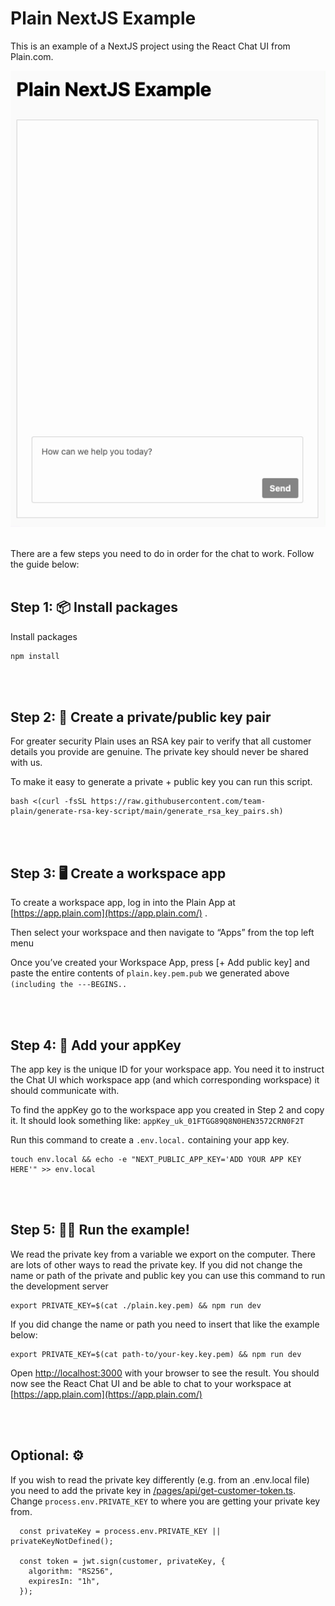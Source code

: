 # Plain NextJS Example

This is an example of a NextJS project using the React Chat UI from Plain.com.

![Plain React Chat UI](/public/chat.gif)

<br /> 
There are a few steps you need to do in order for the chat to work. Follow the guide below:
<br /> <br />

## Step 1: 📦 Install packages

Install packages

```bash
npm install
```

<br /> <br />

## Step 2: 🔐 Create a private/public key pair

For greater security Plain uses an RSA key pair to verify that all customer details you provide are genuine. The private key should never be shared with us.

To make it easy to generate a private + public key you can run this script.

```
bash <(curl -fsSL https://raw.githubusercontent.com/team-plain/generate-rsa-key-script/main/generate_rsa_key_pairs.sh)
```

<br /> <br />

## Step 3: 🖥 Create a workspace app

To create a workspace app, log in into the Plain App at [https://app.plain.com](https://app.plain.com/) .

Then select your workspace and then navigate to “Apps” from the top left menu

Once you’ve created your Workspace App, press [+ Add public key] and paste the entire contents of `plain.key.pem.pub` we generated above `(including the ---BEGINS..`

<br /> <br />

## Step 4: 🔑 Add your appKey

The app key is the unique ID for your workspace app. You need it to instruct the Chat UI which workspace app (and which corresponding workspace) it should communicate with.

To find the appKey go to the workspace app you created in Step 2 and copy it. It should look something like: `appKey_uk_01FTGG89Q8N0HEN3572CRN0F2T`

Run this command to create a `.env.local.` containing your app key.

```
touch env.local && echo -e "NEXT_PUBLIC_APP_KEY='ADD YOUR APP KEY HERE'" >> env.local
```

<br /> <br />

## Step 5: 🏃‍♀️ Run the example!

We read the private key from a variable we export on the computer. There are lots of other ways to read the private key.
If you did not change the name or path of the private and public key you can use this command to run the development server

```
export PRIVATE_KEY=$(cat ./plain.key.pem) && npm run dev
```

If you did change the name or path you need to insert that like the example below:

```
export PRIVATE_KEY=$(cat path-to/your-key.key.pem) && npm run dev
```

Open [http://localhost:3000](http://localhost:3000) with your browser to see the result. You should now see the React Chat UI and be able to chat to your workspace at [https://app.plain.com](https://app.plain.com/)

<br /> <br />

## Optional: ⚙️

If you wish to read the private key differently (e.g. from an .env.local file) you need to add the private key in [/pages/api/get-customer-token.ts](/pages/api/get-customer-token.ts).
Change `process.env.PRIVATE_KEY` to where you are getting your private key from.

```
  const privateKey = process.env.PRIVATE_KEY || privateKeyNotDefined();

  const token = jwt.sign(customer, privateKey, {
    algorithm: "RS256",
    expiresIn: "1h",
  });
```
